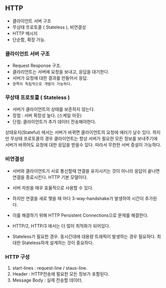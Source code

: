 ## HTTP

* 클라이언트 서버 구조
* 무상태 프로토콜 ( Stateless ), 비연결성
* HTTP 메시지
* 단순함, 확장 가능.

### 클라이언트 서버 구조

* Request Response 구조.
* 클라리언트는 서버에 요청을 보내고, 응답을 대기한다.
* 서버가 요청에 대한 결과를 만들어서 응답.
* `양쪽이 독립적으로 개발이 가능하다.`

### 무상태 프로토콜 ( Stateless )

* 서버가 클라이언트의 상태를 보존하지 않는다.
* 장점 : 서버 확장성 높다. (스케일 아웃)
* 단점: 클라이언트가 추가 데이터 전송해야한다.

상태유지(Stateful) 에서는 서버가 바뀌면 클라이언트의 요청에 에러가 날수 있다. 하지만 무상태 프로토콜의 경우 클라이언트는 항상 서버가 필요한 모든 정보를 보내주기에 서버가 바뀌어도 요청에 대한 응답을 받을수 있다. 따라서 무한한 서버 증설이 가능하다.

### 비연결성

* 서버와 클라이언트가 서로 통신할때 연결을 유지시키는 것이 아니라 응답이 끝나면 연결을 종료시킨다. HTTP 기본 모델이다.
* 서버 자원을 매우 효율적으로 사용할 수 있다.
* 하지만 연결을 새로 맺을 때 마다 3-way-handshake가 발생하여 시간이 추가된다.
* 이를 해결하기 위해 HTTP Persistent Connections으로 문제를 해결한다.
* HTTP/2, HTTP/3 에서는 더 많이 최적화가 되어있다.

* Stateless가 필요한 경우. 동시간대에 대용량 트래픽이 발생하는 경우 필요하다. 최대한 Stateless하게 설계하는 것이 중요하다.



### HTTP 구성

1. start-lines : request-line / staus-line. 
2. Header : HTTP전송에 필요한 모든 정보가 포함된다.
3. Message Body : 실제 전송할 데이터.